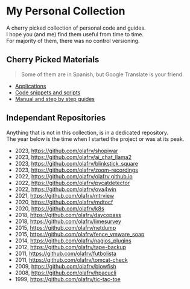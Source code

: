 # My Personal Collection

A cherry picked collection of personal code and guides.\
I hope you (and me) find them useful from time to time.\
For majority of them, there was no control versioning.

## Cherry Picked Materials

> Some of them are in Spanish, but Google Translate is your friend.

* [Applications](./apps/)
* [Code snippets and scripts](./scripts/)
* [Manual and step by step guides](./guides/)

## Independant Repositories

Anything that is not in this collection, is in a dedicated repository.\
The year below is the time when I started the project or was at its peak.

* 2023, https://github.com/olafrv/shopiwar
* 2023, https://github.com/olafrv/ai_chat_llama2
* 2023, https://github.com/olafrv/blinkstick_square
* 2023, https://github.com/olafrv/zoom-recordings
* 2022, https://github.com/olafrv/olafrv.github.io
* 2022, https://github.com/olafrv/pycatdetector
* 2022, https://github.com/olafrv/ova4win
* 2021, https://github.com/olafrv/mtrview
* 2020, https://github.com/olafrv/mdtocf
* 2020, https://github.com/olafrv/k8s
* 2018, https://github.com/olafrv/daycopass
* 2018, https://github.com/olafrv/limesurvey
* 2015, https://github.com/olafrv/netdump
* 2015, https://github.com/olafrv/fence_vmware_soap
* 2014, https://github.com/olafrv/nagios_plugins
* 2012, https://github.com/olafrv/tape-backup
* 2011, https://github.com/olafrv/futbolista
* 2011, https://github.com/olafrv/tomcat-check
* 2009, https://github.com/olafrv/blowfish
* 2008, https://github.com/olafrv/hpacucli
* 1999, https://github.com/olafrv/tic-tac-toe
